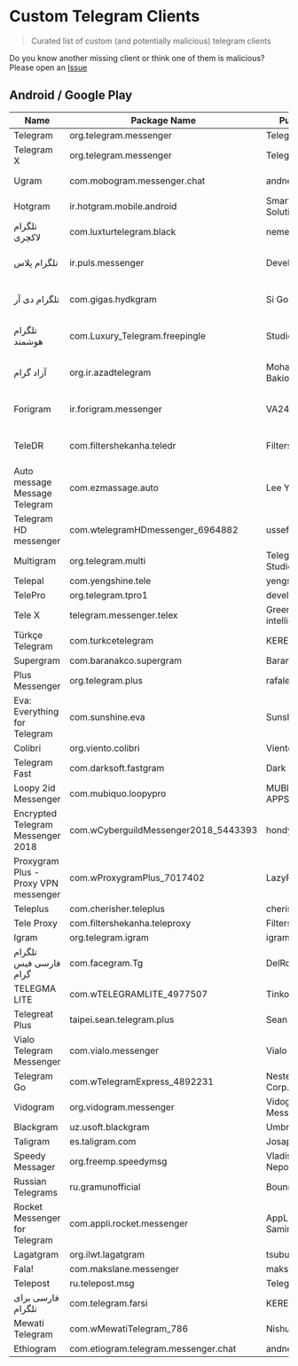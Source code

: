 # Custom Telegram Clients

> Curated list of custom (and potentially malicious) telegram clients 

Do you know another missing client or think one of them is malicious? Please open an [Issue](https://github.com/pi0/custom-telgram-clients/issues/new)

## Android / Google Play

Name            | Package Name           | Publisher           | Status 
----------------|------------------------|---------------------|-----------------
Telegram | org.telegram.messenger | Telegram LLC | ✅ Trusted
Telegram X | org.telegram.messenger | Telegram LLC | ✅ Trusted
Ugram | com.mobogram.messenger.chat | andnetappsdev | ❌ Malicious
Hotgram | ir.hotgram.mobile.android | Smart Land Solution | ❌ Malicious
تلگرام لاکچری‎ | com.luxturtelegram.black | nemesis group | ❌ Malicious
تلگرام پلاس | ir.puls.messenger | DeveloperJavan | ⚠️ Potentially Malicious
تلگرام دی آر‎ | com.gigas.hydkgram | Si GooD | ⚠️ Potentially Malicious
تلگرام هوشمند | com.Luxury_Telegram.freepingle | Studio pingle | ⚠️ Potentially Malicious 
آزاد گرام | org.ir.azadtelegram | Mohammad Bakio | ⚠️ Potentially Malicious
Forigram | ir.forigram.messenger | VA24 | ⚠️ Potentially Malicious
TeleDR | com.filtershekanha.teledr | Filtershekanha | ⚠️ Potentially Malicious
Auto message Message Telegram | com.ezmassage.auto | Lee Youngsu | ⚠️ Spamming tool
Telegram HD messenger | com.wtelegramHDmessenger_6964882 | ussef art |
Multigram | org.telegram.multi | Telegram Multi Studio |
Telepal | com.yengshine.tele | yengshine |
TelePro | org.telegram.tpro1 | developers pro |
Tele X | telegram.messenger.telex | Green intelligence |
Türkçe Telegram | com.turkcetelegram | KEREMSOFT |
Supergram | com.baranakco.supergram | BaranakCo | 
Plus Messenger | org.telegram.plus | rafalense | 
Eva: Everything for Telegram | com.sunshine.eva | Sunshine Apps
Colibri | org.viento.colibri | Viento
Telegram Fast | com.darksoft.fastgram | Dark Dev 
Loopy 2id Messenger | com.mubiquo.loopypro | MUBIQUO APPS, SL
Encrypted Telegram Messenger 2018 | com.wCyberguildMessenger2018_5443393 | hondymondy
Proxygram Plus - Proxy VPN messenger | com.wProxygramPlus_7017402 | LazyFire
Teleplus | com.cherisher.teleplus | cherisher
Tele Proxy | com.filtershekanha.teleproxy | Filtershekanha
Igram | org.telegram.igram | igram
تلگرام فارسی فیس گرام‎ | com.facegram.Tg | DelRoid
TELEGMA LITE | com.wTELEGRAMLITE_4977507 | Tinkoff Bank
Telegreat Plus | taipei.sean.telegram.plus | Sean Wei
Vialo Telegram Messenger | com.vialo.messenger | Vialo
Telegram Go | com.wTelegramExpress_4892231 | Nester Apps Corp.
Vidogram | org.vidogram.messenger | Vidogram Messenger
Blackgram | uz.usoft.blackgram | Umbrella Soft
Taligram | es.taligram.com | Josapps
Speedy Messager | org.freemp.speedymsg | Vladislav Nepoznaniy
Russian Telegrams | ru.gramunofficial | Bounnex
Rocket Messenger for Telegram | com.appli.rocket.messenger | AppLi, Saif Samir
Lagatgram | org.ilwt.lagatgram | tsubus
Fala! | com.makslane.messenger | makslane
Telepost | ru.telepost.msg | TelegrApp
فارسی برای تلگرام  | com.telegram.farsi | KEREMSOFT
Mewati Telegram | com.wMewatiTelegram_786 | NishuTech Inc
Ethiogram | com.etiogram.telegram.messenger.chat | andnetappsdev

